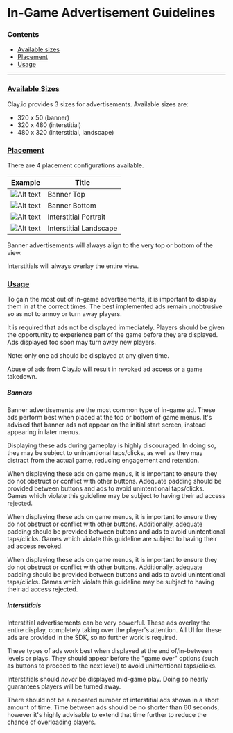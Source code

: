 # In-Game Advertisement Guidelines  

### Contents  

- [Available sizes](#available-sizes)
- [Placement](#placement)
- [Usage](#usage)

---

### [Available Sizes](#sizes)

Clay.io provides 3 sizes for advertisements. Available sizes are:  

- 320 x 50 (banner)
- 320 x 480 (interstitial)
- 480 x 320 (interstitial, landscape)

### [Placement](#placement)

There are 4 placement configurations available.

Example | Title
--------|------------
![Alt text](https://github.com/claydotio/design-assets/blob/master/ad_guide_references/ban_top.png) | Banner Top
![Alt text](https://github.com/claydotio/design-assets/blob/master/ad_guide_references/ban_bttm.png) | Banner Bottom
![Alt text](https://github.com/claydotio/design-assets/blob/master/ad_guide_references/int_port.png) | Interstitial Portrait
![Alt text](https://github.com/claydotio/design-assets/blob/master/ad_guide_references/int_land.png) | Interstitial Landscape


Banner advertisements will always align to the very top or bottom of the view.

Interstitials will always overlay the entire view.  

### [Usage](#usage")

To gain the most out of in-game advertisements, it is important to display them in at the correct times. The best implemented ads remain unobtrusive so as not to annoy or turn away players.

It is required that ads not be displayed immediately. Players should be given the opportunity to experience part of the game before they are displayed. Ads displayed too soon may turn away new players.

Note: only one ad should be displayed at any given time.

Abuse of ads from Clay.io will result in revoked ad access or a game takedown.

##### Banners  

Banner advertisements are the most common type of in-game ad. These ads perform best when placed at the top or bottom of game menus. It's advised that banner ads not appear on the initial start screen, instead appearing in later menus.

Displaying these ads during gameplay is highly discouraged. In doing so, they may be subject to unintentional taps/clicks, as well as they may distract from the actual game, reducing engagement and retention.

When displaying these ads on game menus, it is important to ensure they do not obstruct or conflict with other buttons. Adequate padding should be provided between buttons and ads to avoid unintentional taps/clicks. Games which violate this guideline may be subject to having their ad access rejected.

When displaying these ads on game menus, it is important to ensure they do not obstruct or conflict with other buttons. Additionally, adequate padding should be provided between buttons and ads to avoid unintentional taps/clicks. Games which violate this guideline are subject to having their ad access revoked.

When displaying these ads on game menus, it is important to ensure they do not obstruct or conflict with other buttons. Additionally, adequate padding should be provided between buttons and ads to avoid unintentional taps/clicks. Games which violate this guideline may be subject to having their ad access rejected.

##### Interstitials  

Interstitial advertisements can be very powerful. These ads overlay the entire display, completely taking over the player's attention. All UI for these ads are provided in the SDK, so no further work is required.

These types of ads work best when displayed at the end of/in-between levels or plays. They should appear before the "game over" options (such as buttons to proceed to the next level) to avoid unintentional taps/clicks.

Interstitials should _never_ be displayed mid-game play. Doing so nearly guarantees players will be turned away.

There should not be a repeated number of interstitial ads shown in a short amount of time. Time between ads should be no shorter than 60 seconds, however it's highly advisable to extend that time further to reduce the chance of overloading players.

